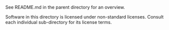 See README.md in the parent directory for an overview.

Software in this directory is licensed under non-standard licenses.
Consult each individual sub-directory for its license terms.
